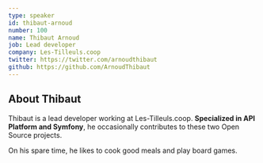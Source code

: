 ```yaml
---
type: speaker
id: thibaut-arnoud
number: 100
name: Thibaut Arnoud
job: Lead developer
company: Les-Tilleuls.coop
twitter: https://twitter.com/arnoudthibaut
github: https://github.com/ArnoudThibaut
---
```


## About Thibaut

Thibaut is a lead developer working at Les-Tilleuls.coop. **Specialized in API Platform and Symfony**, he occasionally contributes to these two Open Source projects.

On his spare time, he likes to cook good meals and play board games.
